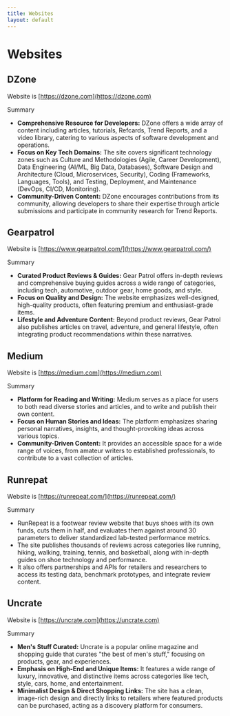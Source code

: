 ```yaml
---
title: Websites
layout: default
---
```


# Websites

## DZone
Website is [https://dzone.com](https://dzone.com) 

Summary
* **Comprehensive Resource for Developers:** DZone offers a wide array of content including articles, tutorials, Refcards, Trend Reports, and a video library, catering to various aspects of software development and operations.
* **Focus on Key Tech Domains:** The site covers significant technology zones such as Culture and Methodologies (Agile, Career Development), Data Engineering (AI/ML, Big Data, Databases), Software Design and Architecture (Cloud, Microservices, Security), Coding (Frameworks, Languages, Tools), and Testing, Deployment, and Maintenance (DevOps, CI/CD, Monitoring).
* **Community-Driven Content:** DZone encourages contributions from its community, allowing developers to share their expertise through article submissions and participate in community research for Trend Reports.

## Gearpatrol

Website is [https://www.gearpatrol.com/](https://www.gearpatrol.com/)

Summary
* **Curated Product Reviews & Guides:** Gear Patrol offers in-depth reviews and comprehensive buying guides across a wide range of categories, including tech, automotive, outdoor gear, home goods, and style.
* **Focus on Quality and Design:** The website emphasizes well-designed, high-quality products, often featuring premium and enthusiast-grade items.
* **Lifestyle and Adventure Content:** Beyond product reviews, Gear Patrol also publishes articles on travel, adventure, and general lifestyle, often integrating product recommendations within these narratives.

## Medium
Website is [https://medium.com](https://medium.com)

Summary
* **Platform for Reading and Writing:** Medium serves as a place for users to both read diverse stories and articles, and to write and publish their own content.
* **Focus on Human Stories and Ideas:** The platform emphasizes sharing personal narratives, insights, and thought-provoking ideas across various topics.
* **Community-Driven Content:** It provides an accessible space for a wide range of voices, from amateur writers to established professionals, to contribute to a vast collection of articles.

## Runrepat
Website is [https://runrepeat.com/](https://runrepeat.com/)

Summary
* RunRepeat is a footwear review website that buys shoes with its own funds, cuts them in half, and evaluates them against around 30 parameters to deliver standardized lab-tested performance metrics.
* The site publishes thousands of reviews across categories like running, hiking, walking, training, tennis, and basketball, along with in-depth guides on shoe technology and performance.
* It also offers partnerships and APIs for retailers and researchers to access its testing data, benchmark prototypes, and integrate review content.


## Uncrate
Website is [https://uncrate.com](https://uncrate.com)

Summary
* **Men's Stuff Curated:** Uncrate is a popular online magazine and shopping guide that curates "the best of men's stuff," focusing on products, gear, and experiences.
* **Emphasis on High-End and Unique Items:** It features a wide range of luxury, innovative, and distinctive items across categories like tech, style, cars, home, and entertainment.
* **Minimalist Design & Direct Shopping Links:** The site has a clean, image-rich design and directly links to retailers where featured products can be purchased, acting as a discovery platform for consumers.
